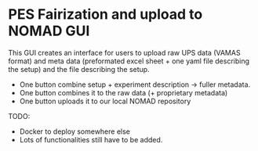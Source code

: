 # PES Fairization and upload to NOMAD GUI
This GUI creates an interface for users to upload raw UPS data (VAMAS format) and meta data (preformated excel sheet + one yaml file describing the setup) and the file describing the setup.

- One button combine setup + experiment description -> fuller metadata.
- One button combines it to the raw data (+ proprietary metadata)
- One button uploads it to our local NOMAD repository

TODO:
- Docker to deploy somewhere else
- Lots of functionalities still have to be added.

